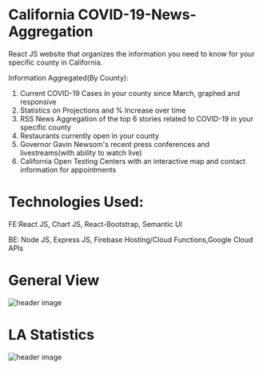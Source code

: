 # California COVID-19-News-Aggregation
React JS website that organizes the information you need to know for your specific county in California.

Information Aggregated(By County):
1. Current COVID-19 Cases in your county since March, graphed and responsive
2. Statistics on Projections and % Increase over time
3. RSS News Aggregation of the top 6 stories related to COVID-19 in your specific county
4. Restaurants currently open in your county
5. Governor Gavin Newsom's recent press conferences and livestreams(with ability to watch live)
6. California Open Testing Centers with an interactive map and contact information for appointments


# Technologies Used:

FE:React JS, Chart JS, React-Bootstrap, Semantic UI

BE: Node JS, Express JS, Firebase Hosting/Cloud Functions,Google Cloud APIs




# General View
![header image](https://github.com/neel1549/COVID-19-News-Aggregation/blob/master/frontend/screenshots/Screen%20Shot%202020-06-15%20at%203.17.36%20PM.png)

# LA Statistics
![header image](https://github.com/neel1549/COVID-19-News-Aggregation/blob/master/frontend/screenshots/Screen%20Shot%202020-07-13%20at%202.56.13%20PM.png)








